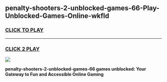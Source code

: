 
## penalty-shooters-2-unblocked-games-66-Play-Unblocked-Games-Online-wkfld
<h3>
<a href="https://premium76.site?title=penalty-shooters-2-unblocked-games-66&ref=24A">CLICK TO PLAY</a></h3>
<hr>

<h3>
<a href="https://premium76.site?title=penalty-shooters-2-unblocked-games-66&ref=24A">CLICK 2 PLAY</a>
  
</h3>

<a href="https://premium76.site?title=penalty-shooters-2-unblocked-games-66&ref=24A"><img src="https://clearcache.store/games.png"></a>


**penalty-shooters-2-unblocked-games-66 games unblocked: Your Gateway to Fun and Accessible Online Gaming**
